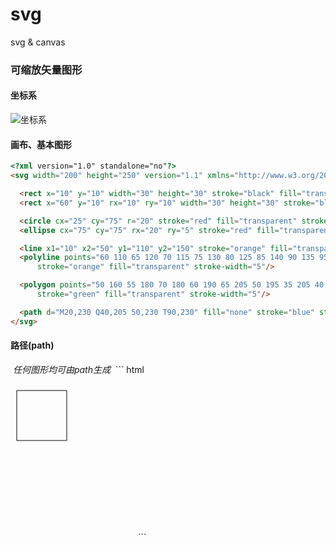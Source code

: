 # svg
svg &amp; canvas

### 可缩放矢量图形
#### 坐标系
![坐标系](https://developer.mozilla.org/@api/deki/files/78/=Canvas_default_grid.png, '坐标系')
#### 画布、基本图形
``` html
<?xml version="1.0" standalone="no"?>
<svg width="200" height="250" version="1.1" xmlns="http://www.w3.org/2000/svg">

  <rect x="10" y="10" width="30" height="30" stroke="black" fill="transparent" stroke-width="5"/>
  <rect x="60" y="10" rx="10" ry="10" width="30" height="30" stroke="black" fill="transparent" stroke-width="5"/>

  <circle cx="25" cy="75" r="20" stroke="red" fill="transparent" stroke-width="5"/>
  <ellipse cx="75" cy="75" rx="20" ry="5" stroke="red" fill="transparent" stroke-width="5"/>

  <line x1="10" x2="50" y1="110" y2="150" stroke="orange" fill="transparent" stroke-width="5"/>
  <polyline points="60 110 65 120 70 115 75 130 80 125 85 140 90 135 95 150 100 145"
      stroke="orange" fill="transparent" stroke-width="5"/>

  <polygon points="50 160 55 180 70 180 60 190 65 205 50 195 35 205 40 190 30 180 45 180"
      stroke="green" fill="transparent" stroke-width="5"/>

  <path d="M20,230 Q40,205 50,230 T90,230" fill="none" stroke="blue" stroke-width="5"/>
</svg>
```
#### 路径(path)
  *任何图形均可由path生成*
  ``` html
  <?xml version="1.0" standalone="no"?>
  <svg width="200" height="250" version="1.1" xmlns="http://www.w3.org/2000/svg">
    <path d="M10 10 H 90 V 90 H 10 Z" fill="transparent" stroke="black"/>
  </svg>
  ```
